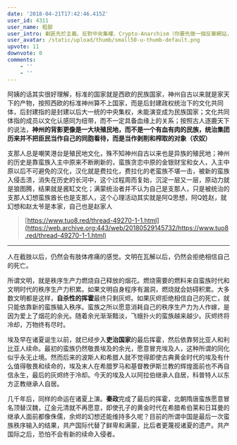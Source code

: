 ```yaml
---
date: '2018-04-21T17:42:46.415Z'
user_id: 4311
user_name: 粗鄙
user_intro: 剿匪先於主義、反對中央集權、Crypto-Anarchism（你要先做一個反華網站，然後再把它賣給共產黨）
user_avatar: /static/upload/thumb/small50-u-thumb-default.png
upvote: 11
downvote: 0
comments:
    - ''
    - ''
---
```


阿姨的话其实很好理解，标准的国家就是西欧的民族国家，神州自古以来就是家天下的产物，按照西欧的标准神州算不上国家，而是后封建政权统治下的文化共同体，后封建指的是封建以后大一统的中央集权，未能演变成为民族国家；文化共同体指的成员以文化认感同为纽带，而不一定具备血缘上的关系；按照古人逐鹿天下的说法，**神州的背影更像是一大块殖民地，而不是一个有血有肉的民族，统治集团历来并不把臣民当作自己的同胞看待，而是当作剥削和榨取的对象（农奴）**

支那人总是嘲笑港台是殖民地文化，殊不知神州自古以来也是异族的殖民地；神州的历史是靠蛮族入主中原来不断刷新的，蛮族贪恋中原的金银财宝和女人，入主中原以后不可避免的汉化，汉化就是费拉化，费拉化的老蛮族不堪一击，被新的蛮族入侵击溃，消失在历史的长河中，这个过程周而复始，沉淀一层又一层，原动力就是狼图腾，结果就是酱缸文化；满蒙统治者并不认为自己是支那人，只是被统治的支那人幻想蛮族酋长也是支那人，这个心理活动其实就是阿Q思想，阿Q姓赵，就幻想和赵太爷是本家，自己也是赵家人

> [https://www.tuo8.red/thread-49270-1-1.html](https://web.archive.org:443/web/20180529145732/https://www.tuo8.red/thread-49270-1-1.html)

---

人在截肢以后，仍然会有肢体疼痛的感觉。文明在瓦解以后，仍然会拒绝相信自己的死亡。

所谓文明，就是秩序生产力燃烧自己释放的烟花。燃烧需要的燃料来自蛮族时代和文明时代的秩序生产力积累。如果文明自身程序有漏洞，燃烧就会妨碍积累。大多数文明都是这样，**自杀性的挥霍**最终只剩灰烬。如果灰烬拒绝相信自己的死亡，就只能依靠新的蛮族输入秩序。蛮族之所以愿意消耗自己的秩序生产力为人作嫁，是因为爱上了烟花的余光。随着余光渐渐黯淡，飞蛾扑火的蛮族越来越少。灰烬终将冷却，万物终有尽时。

埃及早在诸夏诞生以前，就已经步入**吏治国家**的最后挥霍，然后依靠努比亚人和利比亚人续命。最初的蛮族仍然敬畏埃及的余光，愿意冒充埃及人，这种所谓的同化似乎永无止境。然而后来的波斯人和希腊人就不觉得即使古典黄金时代的埃及有什么值得敬畏和续命的，埃及末人在希腊罗马和基督教伊斯兰教的辉煌面前也不再自信永生，最后的灰烬终于冷却。今天的埃及人以阿拉伯继承人自居，科普特人以东方正教继承人自居。

几千年后，同样的命运在诸夏上演。**秦政**完成了最后的挥霍，北朝隋唐蛮族愿意冒名顶替汉魏，辽金元清就不再愿意，即使孔子的黄金时代在希腊希伯莱和日耳曼的继承人面前都像侏儒，余烬的幻想还能维持多久呢？目前的所谓中国是最后一次蛮族秩序输入的结果，共产国际代替了鲜卑和满蒙，比后者更蔑视诸夏的遗产。共产国际之后，恐怕不会有新的续命入侵者。
